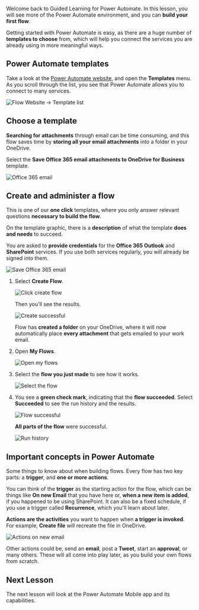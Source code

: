 Welcome back to Guided Learning for Power Automate. In this lesson, you will see more of the Power Automate environment, and you can **build your first flow**.

Getting started with Power Automate is easy, as there are a huge number of **templates to choose** from, which will help you connect the services you are already using in more meaningful ways.  

## Power Automate templates
Take a look at the [ Power Automate website](https://ms.flow.microsoft.com), and open the **Templates** menu. As you scroll through the list, you see that Power Automate allows you to connect to many services.

![Flow Website -> Template list](./media/learning-create-a-flow/template-list.png)

## Choose a template
**Searching for attachments** through email can be time consuming, and this flow saves time by **storing all your email attachments** into a folder in your OneDrive.

Select the **Save Office 365 email attachments to OneDrive for Business** template.

![Office 365 email](./media/learning-create-a-flow/office-365-email.png)

## Create and administer a flow
This is one of our **one click** templates, where you only answer relevant questions **necessary to build the flow**.

On the template graphic, there is a **description** of what the template **does and needs** to succeed.

You are asked to **provide credentials** for the **Office 365 Outlook** and **SharePoint** services. If you use both services regularly, you will already be signed into them.

![Save Office 365 email](./media/learning-create-a-flow/save-flow-office-description.png)

1. Select **Create Flow**.
   
    ![Click create flow](./media/learning-create-a-flow/click-create-flow.png)
   
    Then you'll see the results. 
   
    ![Create successful](./media/learning-create-a-flow/create-successful.png)
   
    Flow has **created a folder** on your OneDrive, where it will now automatically place **every attachment** that gets emailed to your work email.
2. Open **My Flows**.
   
    ![Open my flows](./media/learning-create-a-flow/click-my-flows.png)
3. Select the **flow you just made** to see how it works.
   
    ![Select the flow](./media/learning-create-a-flow/click-the-flow.png)
4. You see a **green check mark**, indicating that the **flow succeeded**. Select **Succeeded** to see the run history and the results.
   
    ![Flow successful](./media/learning-create-a-flow/flow-successful.png)
   
    **All parts of the flow** were successful. 
   
    ![Run history](./media/learning-create-a-flow/run-history.png)

## Important concepts in Power Automate
Some things to know about when building flows. 
Every flow has two key parts: a **trigger**, and **one or more actions**. 

You can think of the **trigger** as the starting action for the flow, which can be things like **On new Email** that you have here or, **when a new item is added**, if you happened to be using SharePoint. It can also be a fixed schedule, if you use a trigger called **Recurrence**, which you'll learn about later.

**Actions are the activities** you want to happen when **a trigger is invoked**. For example, **Create file** will recreate the file in OneDrive.

![Actions on new email](./media/learning-create-a-flow/trigger-or-action.png)

Other actions could be, send an **email**, post a **Tweet**, start an **approval**, or many others.
These will all come into play later, as you build your own flows from scratch. 

## Next Lesson
The next lesson will look at the Power Automate Mobile app and its capabilities. 

